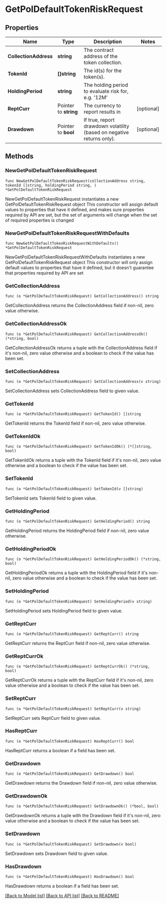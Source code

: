 # GetPolDefaultTokenRiskRequest

## Properties

Name | Type | Description | Notes
------------ | ------------- | ------------- | -------------
**CollectionAddress** | **string** | The contract address of the token collection. | 
**TokenId** | **[]string** | The id(s) for the token(s). | 
**HoldingPeriod** | **string** | The holding period to evaluate risk for, e.g. &#39;12M&#39; | 
**ReptCurr** | Pointer to **string** | The currency to report results in | [optional] 
**Drawdown** | Pointer to **bool** | If true, report drawdown volatility (based on negative returns only). | [optional] 

## Methods

### NewGetPolDefaultTokenRiskRequest

`func NewGetPolDefaultTokenRiskRequest(collectionAddress string, tokenId []string, holdingPeriod string, ) *GetPolDefaultTokenRiskRequest`

NewGetPolDefaultTokenRiskRequest instantiates a new GetPolDefaultTokenRiskRequest object
This constructor will assign default values to properties that have it defined,
and makes sure properties required by API are set, but the set of arguments
will change when the set of required properties is changed

### NewGetPolDefaultTokenRiskRequestWithDefaults

`func NewGetPolDefaultTokenRiskRequestWithDefaults() *GetPolDefaultTokenRiskRequest`

NewGetPolDefaultTokenRiskRequestWithDefaults instantiates a new GetPolDefaultTokenRiskRequest object
This constructor will only assign default values to properties that have it defined,
but it doesn't guarantee that properties required by API are set

### GetCollectionAddress

`func (o *GetPolDefaultTokenRiskRequest) GetCollectionAddress() string`

GetCollectionAddress returns the CollectionAddress field if non-nil, zero value otherwise.

### GetCollectionAddressOk

`func (o *GetPolDefaultTokenRiskRequest) GetCollectionAddressOk() (*string, bool)`

GetCollectionAddressOk returns a tuple with the CollectionAddress field if it's non-nil, zero value otherwise
and a boolean to check if the value has been set.

### SetCollectionAddress

`func (o *GetPolDefaultTokenRiskRequest) SetCollectionAddress(v string)`

SetCollectionAddress sets CollectionAddress field to given value.


### GetTokenId

`func (o *GetPolDefaultTokenRiskRequest) GetTokenId() []string`

GetTokenId returns the TokenId field if non-nil, zero value otherwise.

### GetTokenIdOk

`func (o *GetPolDefaultTokenRiskRequest) GetTokenIdOk() (*[]string, bool)`

GetTokenIdOk returns a tuple with the TokenId field if it's non-nil, zero value otherwise
and a boolean to check if the value has been set.

### SetTokenId

`func (o *GetPolDefaultTokenRiskRequest) SetTokenId(v []string)`

SetTokenId sets TokenId field to given value.


### GetHoldingPeriod

`func (o *GetPolDefaultTokenRiskRequest) GetHoldingPeriod() string`

GetHoldingPeriod returns the HoldingPeriod field if non-nil, zero value otherwise.

### GetHoldingPeriodOk

`func (o *GetPolDefaultTokenRiskRequest) GetHoldingPeriodOk() (*string, bool)`

GetHoldingPeriodOk returns a tuple with the HoldingPeriod field if it's non-nil, zero value otherwise
and a boolean to check if the value has been set.

### SetHoldingPeriod

`func (o *GetPolDefaultTokenRiskRequest) SetHoldingPeriod(v string)`

SetHoldingPeriod sets HoldingPeriod field to given value.


### GetReptCurr

`func (o *GetPolDefaultTokenRiskRequest) GetReptCurr() string`

GetReptCurr returns the ReptCurr field if non-nil, zero value otherwise.

### GetReptCurrOk

`func (o *GetPolDefaultTokenRiskRequest) GetReptCurrOk() (*string, bool)`

GetReptCurrOk returns a tuple with the ReptCurr field if it's non-nil, zero value otherwise
and a boolean to check if the value has been set.

### SetReptCurr

`func (o *GetPolDefaultTokenRiskRequest) SetReptCurr(v string)`

SetReptCurr sets ReptCurr field to given value.

### HasReptCurr

`func (o *GetPolDefaultTokenRiskRequest) HasReptCurr() bool`

HasReptCurr returns a boolean if a field has been set.

### GetDrawdown

`func (o *GetPolDefaultTokenRiskRequest) GetDrawdown() bool`

GetDrawdown returns the Drawdown field if non-nil, zero value otherwise.

### GetDrawdownOk

`func (o *GetPolDefaultTokenRiskRequest) GetDrawdownOk() (*bool, bool)`

GetDrawdownOk returns a tuple with the Drawdown field if it's non-nil, zero value otherwise
and a boolean to check if the value has been set.

### SetDrawdown

`func (o *GetPolDefaultTokenRiskRequest) SetDrawdown(v bool)`

SetDrawdown sets Drawdown field to given value.

### HasDrawdown

`func (o *GetPolDefaultTokenRiskRequest) HasDrawdown() bool`

HasDrawdown returns a boolean if a field has been set.


[[Back to Model list]](../README.md#documentation-for-models) [[Back to API list]](../README.md#documentation-for-api-endpoints) [[Back to README]](../README.md)


